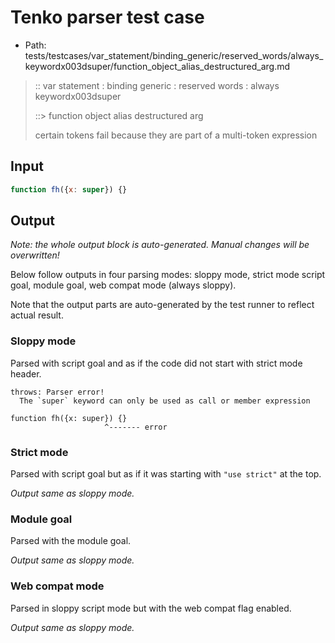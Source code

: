 # Tenko parser test case

- Path: tests/testcases/var_statement/binding_generic/reserved_words/always_keywordx003dsuper/function_object_alias_destructured_arg.md

> :: var statement : binding generic : reserved words : always keywordx003dsuper
>
> ::> function object alias destructured arg
>
> certain tokens fail because they are part of a multi-token expression

## Input

`````js
function fh({x: super}) {}
`````

## Output

_Note: the whole output block is auto-generated. Manual changes will be overwritten!_

Below follow outputs in four parsing modes: sloppy mode, strict mode script goal, module goal, web compat mode (always sloppy).

Note that the output parts are auto-generated by the test runner to reflect actual result.

### Sloppy mode

Parsed with script goal and as if the code did not start with strict mode header.

`````
throws: Parser error!
  The `super` keyword can only be used as call or member expression

function fh({x: super}) {}
                     ^------- error
`````

### Strict mode

Parsed with script goal but as if it was starting with `"use strict"` at the top.

_Output same as sloppy mode._

### Module goal

Parsed with the module goal.

_Output same as sloppy mode._

### Web compat mode

Parsed in sloppy script mode but with the web compat flag enabled.

_Output same as sloppy mode._
